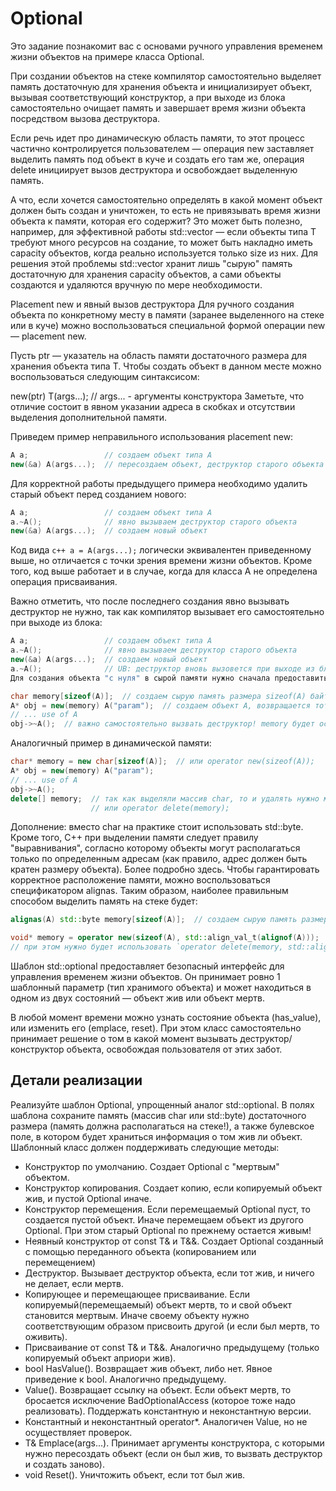 # Optional


Это задание познакомит вас с основами ручного управления временем жизни объектов на примере класса Optional.

При создании объектов на стеке компилятор самостоятельно выделяет память достаточную для хранения объекта и инициализирует объект, вызывая соответствующий конструктор, а при выходе из блока самостоятельно очищает память и завершает время жизни объекта посредством вызова деструктора.

Если речь идет про динамическую область памяти, то этот процесс частично контролируется пользователем — операция new заставляет выделить память под объект в куче и создать его там же, операция delete инициирует вызов деструктора и освобождает выделенную память.

А что, если хочется самостоятельно определять в какой момент объект должен быть создан и уничтожен, то есть не привязывать время жизни объекта к памяти, которая его содержит? Это может быть полезно, например, для эффективной работы std::vector<T> — если объекты типа T требуют много ресурсов на создание, то может быть накладно иметь capacity объектов, когда реально используется только size из них. Для решения этой проблемы std::vector хранит лишь "сырую" память достаточную для хранения capacity объектов, а сами объекты создаются и удаляются вручную по мере необходимости.

Placement new и явный вызов деструктора
Для ручного создания объекта по конкретному месту в памяти (заранее выделенного на стеке или в куче) можно воспользоваться специальной формой операции new — placement new.

Пусть ptr — указатель на область памяти достаточного размера для хранения объекта типа T. Чтобы создать объект в данном месте можно воспользоваться следующим синтаксисом:

new(ptr) T(args...);  // args... - аргументы конструктора
Заметьте, что отличие состоит в явном указании адреса в скобках и отсутствии выделения дополнительной памяти.

Приведем пример неправильного использования placement new:
``` c++
A a;                 // создаем объект типа A
new(&a) A(args...);  // пересоздаем объект, деструктор старого объекта при этом не вызывается!
```
Для корректной работы предыдущего примера необходимо удалить старый объект перед созданием нового:
```c++
A a;                 // создаем объект типа A
a.~A();              // явно вызываем деструктор старого объекта
new(&a) A(args...);  // создаем новый объект
```
Код вида ```c++ a = A(args...);``` логически эквивалентен приведенному выше, но отличается с точки зрения времени жизни объектов. Кроме того, код выше работает и в случае, когда для класса A не определена операция присваивания.

Важно отметить, что после последнего создания явно вызывать деструктор не нужно, так как компилятор вызывает его самостоятельно при выходе из блока:
```c++
A a;                 // создаем объект типа A
a.~A();              // явно вызываем деструктор старого объекта
new(&a) A(args...);  // создаем новый объект
a.~A();              // UB: деструктор вновь вызовется при выходе из блока
Для создания объекта "с нуля" в сырой памяти нужно сначала предоставить эту память, а затем приступить к созданию:
```
```c++
char memory[sizeof(A)];  // создаем сырую память размера sizeof(A) байт
A* obj = new(memory) A("param");  // создаем объект A, возвращается тот же указатель, но типа A*
// ... use of A
obj->~A();  // важно самостоятельно вызвать деструктор! memory будет освобожден как массив char, а не как объект A
```
Аналогичный пример в динамической памяти:

```c++
char* memory = new char[sizeof(A)];  // или operator new(sizeof(A));
A* obj = new(memory) A("param");
// ... use of A
obj->~A();
delete[] memory;  // так как выделяли массив char, то и удалять нужно массив char
                  // или operator delete(memory);
```
Дополнение: вместо char на практике стоит использовать std::byte. Кроме того, С++ при выделении памяти следует правилу "выравнивания", согласно которому объекты могут располагаться только по определенным адресам (как правило, адрес должен быть кратен размеру объекта). Более подробно здесь. Чтобы гарантировать корректное расположение памяти, можно воспользоваться спецификатором alignas. Таким образом, наиболее правильным способом выделить память на стеке будет:
```c++
alignas(A) std::byte memory[sizeof(A)];  // создаем сырую память размера sizeof(A) байт, а в динамической памяти:
```
```c++
void* memory = operator new(sizeof(A), std::align_val_t(alignof(A)));
// при этом нужно будет использовать `operator delete(memory, std::align_val_t(alignof(A)))` для освобождения std::optional (C++17)
```

Шаблон std::optional предоставляет безопасный интерфейс для управления временем жизни объектов. Он принимает ровно 1 шаблонный параметр (тип хранимого объекта) и может находиться в одном из двух состояний — объект жив или объект мертв.

В любой момент времени можно узнать состояние объекта (has_value), или изменить его (emplace, reset). При этом класс самостоятельно принимает решение о том в какой момент вызывать деструктор/конструктор объекта, освобождая пользователя от этих забот.

## Детали реализации

Реализуйте шаблон Optional<T>, упрощенный аналог std::optional<T>. В полях шаблона сохраните память (массив char или std::byte) достаточного размера (память должна располагаться на стеке!), а также булевское поле, в котором будет храниться информация о том жив ли объект. Шаблонный класс должен поддерживать следующие методы:

- Конструктор по умолчанию. Создает Optional с "мертвым" объектом.
- Конструктор копирования. Создает копию, если копируемый объект жив, и пустой Optional иначе.
- Конструктор перемещения. Если перемещаемый Optional пуст, то создается пустой объект. Иначе перемещаем объект из другого Optional. При этом старый Optional по прежнему остается живым!
- Неявный конструктор от const T& и T&&. Создает Optional созданный с помощью переданного объекта (копированием или перемещением)
- Деструктор. Вызывает деструктор объекта, если тот жив, и ничего не делает, если мертв.
- Копирующее и перемещающее присваивание. Если копируемый(перемещаемый) объект мертв, то и свой объект становится мертвым. Иначе своему объекту нужно соответствующим образом присвоить другой (и если был мертв, то оживить).
- Присваивание от const T& и T&&. Аналогично предыдущему (только копируемый объект априори жив).
- bool HasValue(). Возвращает жив объект, либо нет.
Явное приведение к bool. Аналогично предыдущему.
- Value(). Возвращает ссылку на объект. Если объект мертв, то бросается исключение BadOptionalAccess (которое тоже надо реализовать). Поддержать константную и неконстантную версии.
- Константный и неконстантный operator*. Аналогичен Value, но не осуществляет проверок.
- T& Emplace(args...). Принимает аргументы конструктора, с которыми нужно пересоздать объект (если он был жив, то вызвать деструктор и создать заново).
- void Reset(). Уничтожить объект, если тот был жив.